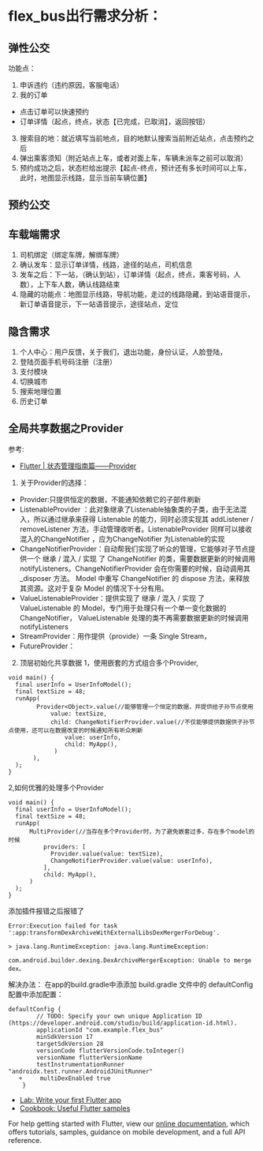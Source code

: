# flex_bus出行需求分析：
## 弹性公交
功能点：
1. 申诉违约（违约原因，客服电话）
2. 我的订单

- 点击订单可以快速预约
- 订单详情（起点，终点，状态【已完成，已取消】，返回按钮）
3. 搜索目的地：就近填写当前地点，目的地默认搜索当前附近站点，点击预约之后
4. 弹出乘客须知（附近站点上车，或者对面上车，车辆未派车之前可以取消）
5. 预约成功之后，状态栏给出提示【起点-终点，预计还有多长时间可以上车，此时，地图显示线路，显示当前车辆位置】
## 预约公交

## 车载端需求
1. 司机绑定（绑定车牌，解绑车牌）
2. 确认发车：显示订单详情，线路，途径的站点，司机信息
3. 发车之后：下一站，（确认到站），订单详情（起点，终点，乘客号码，人数），上下车人数，确认线路结束
4. 隐藏的功能点：地图显示线路，导航功能，走过的线路隐藏，到站语音提示，新订单语音提示，下一站语音提示，途径站点，定位

## 隐含需求
1. 个人中心：用户反馈，关于我们，退出功能，身份认证，人脸登陆，
2. 登陆页面手机号码注册（注册）
3. 支付模块
4. 切换城市
5. 搜索地理位置
6. 历史订单

## 全局共享数据之Provider
参考:
- [Flutter | 状态管理指南篇——Provider](https://juejin.im/post/5d00a84fe51d455a2f22023f#heading-18)

1. 关于Provider的选择：
- Provider:只提供恒定的数据，不能通知依赖它的子部件刷新
- ListenableProvider ：此对象继承了Listenable抽象类的子类，由于无法混入，所以通过继承来获得 Listenable 的能力，同时必须实现其 addListener / removeListener 方法，手动管理收听者。ListenableProvider 同样可以接收混入的ChangeNotifier ，应为ChangeNotifier 为Listenable的实现
- ChangeNotifierProvider：自动帮我们实现了听众的管理，它能够对子节点提供一个 继承 / 混入 / 实现 了 ChangeNotifier 的类，需要数据更新的时候调用 notifyListeners。ChangeNotifierProvider 会在你需要的时候，自动调用其 _disposer 方法。 Model 中重写 ChangeNotifier 的 dispose 方法，来释放其资源。这对于复杂 Model 的情况下十分有用。
- ValueListenableProvider：提供实现了 继承 / 混入 / 实现 了 ValueListenable 的 Model，专门用于处理只有一个单一变化数据的 ChangeNotifier， ValueListenable 处理的类不再需要数据更新的时候调用 notifyListeners
- StreamProvider：用作提供（provide）一条 Single Stream，
- FutureProvider：
2. 顶层初始化共享数据
1，使用嵌套的方式组合多个Provider,

````
void main() {
  final userInfo = UserInfoModel();
  final textSize = 48;
  runApp(
        Provider<Object>.value(//能够管理一个恒定的数据，并提供给子孙节点使用
            value: textSize,
            child: ChangeNotifierProvider.value(//不仅能够提供数据供子孙节点使用，还可以在数据改变的时候通知所有听众刷新
                value: userInfo,
                child: MyApp(),
             )
       ),
  );
}

````
2,如何优雅的处理多个Provider
````
void main() {
  final userInfo = UserInfoModel();
  final textSize = 48;
  runApp(
      MultiProvider(//当存在多个Provider时，为了避免嵌套过多，存在多个model的时候
          providers: [
            Provider.value(value: textSize),
            ChangeNotifierProvider.value(value: userInfo),
          ],
          child: MyApp(),
      )
  );
}
````

添加插件报错之后报错了
````
Error:Execution failed for task ':app:transformDexArchiveWithExternalLibsDexMergerForDebug'.

> java.lang.RuntimeException: java.lang.RuntimeException:

com.android.builder.dexing.DexArchiveMergerException: Unable to merge dex。
````
解决办法：
在app的build.gradle中添添加
 build.gradle 文件中的 defaultConfig 配置中添加配置：
````
defaultConfig {
        // TODO: Specify your own unique Application ID (https://developer.android.com/studio/build/application-id.html).
        applicationId "com.example.flex_bus"
        minSdkVersion 17
        targetSdkVersion 28
        versionCode flutterVersionCode.toInteger()
        versionName flutterVersionName
        testInstrumentationRunner "androidx.test.runner.AndroidJUnitRunner"
   +     multiDexEnabled true
    }
````

- [Lab: Write your first Flutter app](https://flutter.dev/docs/get-started/codelab)
- [Cookbook: Useful Flutter samples](https://flutter.dev/docs/cookbook)

For help getting started with Flutter, view our 
[online documentation](https://flutter.dev/docs), which offers tutorials, 
samples, guidance on mobile development, and a full API reference.
